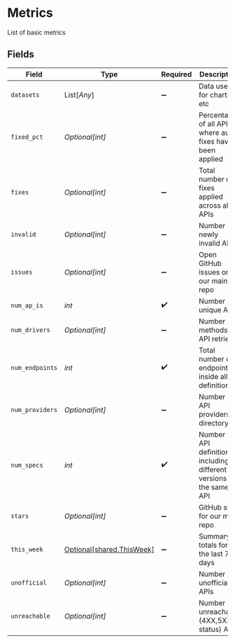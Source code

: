 # Metrics

List of basic metrics


## Fields

| Field                                                                  | Type                                                                   | Required                                                               | Description                                                            |
| ---------------------------------------------------------------------- | ---------------------------------------------------------------------- | ---------------------------------------------------------------------- | ---------------------------------------------------------------------- |
| `datasets`                                                             | List[*Any*]                                                            | :heavy_minus_sign:                                                     | Data used for charting etc                                             |
| `fixed_pct`                                                            | *Optional[int]*                                                        | :heavy_minus_sign:                                                     | Percentage of all APIs where auto fixes have been applied              |
| `fixes`                                                                | *Optional[int]*                                                        | :heavy_minus_sign:                                                     | Total number of fixes applied across all APIs                          |
| `invalid`                                                              | *Optional[int]*                                                        | :heavy_minus_sign:                                                     | Number of newly invalid APIs                                           |
| `issues`                                                               | *Optional[int]*                                                        | :heavy_minus_sign:                                                     | Open GitHub issues on our main repo                                    |
| `num_ap_is`                                                            | *int*                                                                  | :heavy_check_mark:                                                     | Number of unique APIs                                                  |
| `num_drivers`                                                          | *Optional[int]*                                                        | :heavy_minus_sign:                                                     | Number of methods of API retrieval                                     |
| `num_endpoints`                                                        | *int*                                                                  | :heavy_check_mark:                                                     | Total number of endpoints inside all definitions                       |
| `num_providers`                                                        | *Optional[int]*                                                        | :heavy_minus_sign:                                                     | Number of API providers in directory                                   |
| `num_specs`                                                            | *int*                                                                  | :heavy_check_mark:                                                     | Number of API definitions including different versions of the same API |
| `stars`                                                                | *Optional[int]*                                                        | :heavy_minus_sign:                                                     | GitHub stars for our main repo                                         |
| `this_week`                                                            | [Optional[shared.ThisWeek]](../../models/shared/thisweek.md)           | :heavy_minus_sign:                                                     | Summary totals for the last 7 days                                     |
| `unofficial`                                                           | *Optional[int]*                                                        | :heavy_minus_sign:                                                     | Number of unofficial APIs                                              |
| `unreachable`                                                          | *Optional[int]*                                                        | :heavy_minus_sign:                                                     | Number of unreachable (4XX,5XX status) APIs                            |